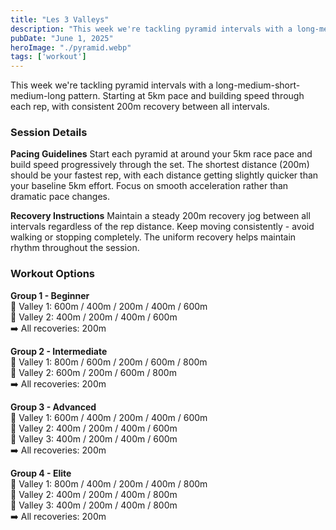 ```yaml
---
title: "Les 3 Valleys"
description: "This week we're tackling pyramid intervals with a long-medium-short-medium-long pattern. Starting at 5km pace and building speed through each rep, with consistent 200m recovery between all intervals."
pubDate: "June 1, 2025"
heroImage: "./pyramid.webp"
tags: ['workout']
---
```

This week we're tackling pyramid intervals with a long-medium-short-medium-long pattern. Starting at 5km pace and building speed through each rep, with consistent 200m recovery between all intervals.

### Session Details

**Pacing Guidelines**
Start each pyramid at around your 5km race pace and build speed progressively through the set. The shortest distance (200m) should be your fastest rep, with each distance getting slightly quicker than your baseline 5km effort. Focus on smooth acceleration rather than dramatic pace changes.

**Recovery Instructions**
Maintain a steady 200m recovery jog between all intervals regardless of the rep distance. Keep moving consistently - avoid walking or stopping completely. The uniform recovery helps maintain rhythm throughout the session.

### Workout Options

**Group 1 - Beginner**  
🔄 Valley 1: 600m / 400m / 200m / 400m / 600m  
🔄 Valley 2: 400m / 200m / 400m / 600m  
➡️ All recoveries: 200m  

**Group 2 - Intermediate**  
🔄 Valley 1: 800m / 600m / 200m / 600m / 800m  
🔄 Valley 2: 600m / 200m / 600m / 800m  
➡️ All recoveries: 200m  

**Group 3 - Advanced**  
🔄 Valley 1: 600m / 400m / 200m / 400m / 600m  
🔄 Valley 2: 400m / 200m / 400m / 600m  
🔄 Valley 3: 400m / 200m / 400m / 600m  
➡️ All recoveries: 200m  

**Group 4 - Elite**  
🔄 Valley 1: 800m / 400m / 200m / 400m / 800m  
🔄 Valley 2: 400m / 200m / 400m / 800m  
🔄 Valley 3: 400m / 200m / 400m / 800m  
➡️ All recoveries: 200m  